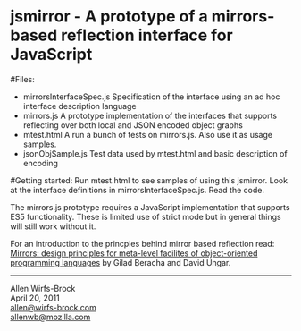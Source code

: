 # jsmirror - A prototype of a mirrors-based reflection interface for JavaScript

#Files:
 * mirrorsInterfaceSpec.js Specification of the interface using an ad hoc interface description language
 * mirrors.js A prototype implementation of the interfaces that supports reflecting over both local and JSON encoded object graphs
 * mtest.html A run a bunch of tests on mirrors.js.  Also use it as usage samples.
 * jsonObjSample.js Test data used by mtest.html and basic description of encoding


#Getting started:
Run mtest.html to see samples of using this jsmirror.  Look at the interface definitions in mirrorsInterfaceSpec.js.  Read the code.

The mirrors.js prototype requires a JavaScript implementation that supports ES5 functionality.
These is limited use of strict mode but in general things will still work without it.

For an introduction to the princples behind mirror based reflection read: [Mirrors: design principles for meta-level facilites of object-oriented programming languages](http://bracha.org/mirrors.pdf) by Gilad Beracha and David Ungar.


--------------
Allen Wirfs-Brock  
April 20, 2011  
allen@wirfs-brock.com  
allenwb@mozilla.com  

